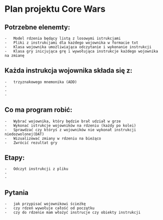 # Plan projektu Core Wars



## Potrzebne elenemty:
    -   Model rdzenia będący listą z losowymi istrukcjami
    -   Pliki z instrukcjami dla każdego wojownika w formacie txt
    -   Klasa wojownika umożliwiająca odczytanie i wykonanie instrukcji
    -   Klasa gry inicjująca grę i wywołująca instrukcje każdego wojownika na zmianę


## Każda instrukcja wojownika składa się z:
    -   trzyznakowego mnemonika (ADD)
    -
    -
    -





## Co ma program robić:
    -   Wybrać wojownika, który będzie brał udział w grze
    -   Wykonać istrukcje wojowników na rdzeniu (każdy po kolei)
    -   Sprawdzać czy któryś z wojowników nie wykonał instrukcji niedozwolonej(DAT)
    -   Wizualizować zmiany w rdzeniu na bieżąco
    -   Zwrócić rezultat gry



## Etapy:
    -   Odczyt instrukcji z pliku
    -
    -

## Pytania
    -   jak przypisać wojownikowi ścieżkę
    -   czy rdzeń wywołuje całość od początku
    -   czy do rdzenie mam włożyć instrucje czy obiekty instrukcji


